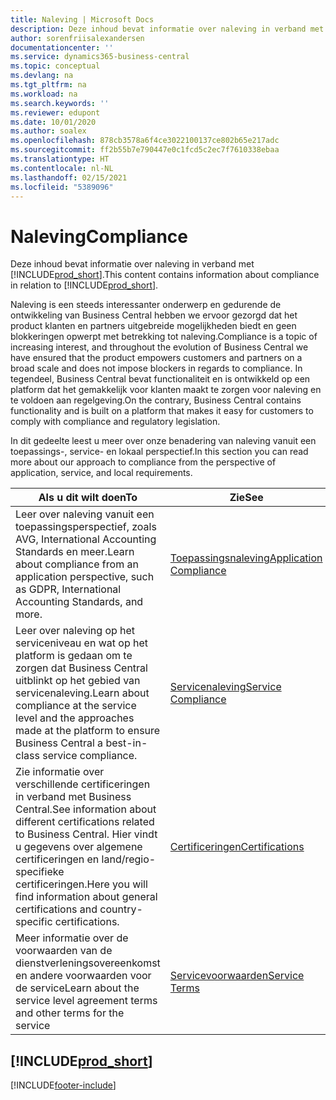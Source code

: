 ```yaml
---
title: Naleving | Microsoft Docs
description: Deze inhoud bevat informatie over naleving in verband met Business Central.
author: sorenfriisalexandersen
documentationcenter: ''
ms.service: dynamics365-business-central
ms.topic: conceptual
ms.devlang: na
ms.tgt_pltfrm: na
ms.workload: na
ms.search.keywords: ''
ms.reviewer: edupont
ms.date: 10/01/2020
ms.author: soalex
ms.openlocfilehash: 878cb3578a6f4ce3022100137ce802b65e217adc
ms.sourcegitcommit: ff2b55b7e790447e0c1fcd5c2ec7f7610338ebaa
ms.translationtype: HT
ms.contentlocale: nl-NL
ms.lasthandoff: 02/15/2021
ms.locfileid: "5389096"
---
```

# <a name="compliance"></a><span data-ttu-id="19632-103">Naleving</span><span class="sxs-lookup"><span data-stu-id="19632-103">Compliance</span></span>

<span data-ttu-id="19632-104">Deze inhoud bevat informatie over naleving in verband met [!INCLUDE[prod_short](../includes/prod_short.md)].</span><span class="sxs-lookup"><span data-stu-id="19632-104">This content contains information about compliance in relation to [!INCLUDE[prod_short](../includes/prod_short.md)].</span></span>  

<span data-ttu-id="19632-105">Naleving is een steeds interessanter onderwerp en gedurende de ontwikkeling van Business Central hebben we ervoor gezorgd dat het product klanten en partners uitgebreide mogelijkheden biedt en geen blokkeringen opwerpt met betrekking tot naleving.</span><span class="sxs-lookup"><span data-stu-id="19632-105">Compliance is a topic of increasing interest, and throughout the evolution of Business Central we have ensured that the product empowers customers and partners on a broad scale and does not impose blockers in regards to compliance.</span></span> <span data-ttu-id="19632-106">In tegendeel, Business Central bevat functionaliteit en is ontwikkeld op een platform dat het gemakkelijk voor klanten maakt te zorgen voor naleving en te voldoen aan regelgeving.</span><span class="sxs-lookup"><span data-stu-id="19632-106">On the contrary, Business Central contains functionality and is built on a platform that makes it easy for customers to comply with compliance and regulatory legislation.</span></span>

<span data-ttu-id="19632-107">In dit gedeelte leest u meer over onze benadering van naleving vanuit een toepassings-, service- en lokaal perspectief.</span><span class="sxs-lookup"><span data-stu-id="19632-107">In this section you can read more about our approach to compliance from the perspective of application, service, and local  requirements.</span></span>

|<span data-ttu-id="19632-108">**Als u dit wilt doen**</span><span class="sxs-lookup"><span data-stu-id="19632-108">**To**</span></span>|<span data-ttu-id="19632-109">**Zie**</span><span class="sxs-lookup"><span data-stu-id="19632-109">**See**</span></span>|  
|------------|-------------|  
|<span data-ttu-id="19632-110">Leer over naleving vanuit een toepassingsperspectief, zoals AVG, International Accounting Standards en meer.</span><span class="sxs-lookup"><span data-stu-id="19632-110">Learn about compliance from an application perspective, such as GDPR, International Accounting Standards, and more.</span></span>|[<span data-ttu-id="19632-111">Toepassingsnaleving</span><span class="sxs-lookup"><span data-stu-id="19632-111">Application Compliance</span></span>](compliance-application-compliance.md)|  
|<span data-ttu-id="19632-112">Leer over naleving op het serviceniveau en wat op het platform is gedaan om te zorgen dat Business Central uitblinkt op het gebied van servicenaleving.</span><span class="sxs-lookup"><span data-stu-id="19632-112">Learn about compliance at the service level and the approaches made at the platform to ensure Business Central a best-in-class service compliance.</span></span>|[<span data-ttu-id="19632-113">Servicenaleving</span><span class="sxs-lookup"><span data-stu-id="19632-113">Service Compliance</span></span>](compliance-service-compliance.md)|  
|<span data-ttu-id="19632-114">Zie informatie over verschillende certificeringen in verband met Business Central.</span><span class="sxs-lookup"><span data-stu-id="19632-114">See information about different certifications related to Business Central.</span></span> <span data-ttu-id="19632-115">Hier vindt u gegevens over algemene certificeringen en land/regio-specifieke certificeringen.</span><span class="sxs-lookup"><span data-stu-id="19632-115">Here you will find information about general certifications and country-specific certifications.</span></span>|[<span data-ttu-id="19632-116">Certificeringen</span><span class="sxs-lookup"><span data-stu-id="19632-116">Certifications</span></span>](compliance-certifications.md)|  
|<span data-ttu-id="19632-117">Meer informatie over de voorwaarden van de dienstverleningsovereenkomst en andere voorwaarden voor de service</span><span class="sxs-lookup"><span data-stu-id="19632-117">Learn about the service level agreement terms and other terms for the service</span></span>|[<span data-ttu-id="19632-118">Servicevoorwaarden</span><span class="sxs-lookup"><span data-stu-id="19632-118">Service Terms</span></span>](compliance-service-compliance.md#service-terms)|  

## [!INCLUDE[prod_short](../includes/free_trial_md.md)]  


[!INCLUDE[footer-include](../includes/footer-banner.md)]